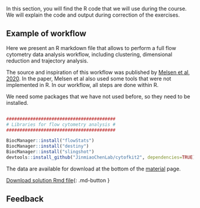 
In this section, you will find the R code that we will use during the course. We will explain the code and output during correction of the exercises.

<!-- This is commented text -->

## Example of workflow

Here we present an R markdown file that allows to perform a full flow cytometry data analysis workflow, including clustering, dimensional reduction and trajectory analysis.

The source and inspiration of this workflow was published by [Melsen et al, 2020](https://journals.aai.org/jimmunol/article/205/3/864/60873/A-Comprehensive-Workflow-for-Applying-Single-Cell). In the paper, Melsen et al also used some tools that were not implemented in R. In our workflow, all steps are done within R.

We need some packages that we have not used before, so they need to be installed.

```r

#########################################
# Libraries for flow cytometry analysis #
#########################################

BiocManager::install("flowStats")
BiocManager::install("destiny")
BiocManager::install("slingshot")
devtools::install_github("JinmiaoChenLab/cytofkit2", dependencies=TRUE)

```

The data are available for download at the bottom of the [material](https://taniawyss.github.io/flow-cytometry-analysis-with-R/flowCyt/material/#day-5) page. 

[Download solution Rmd file](../../assets/scripts/Workflow_clustering_pseudotime.Rmd){: .md-button }


## Feedback










